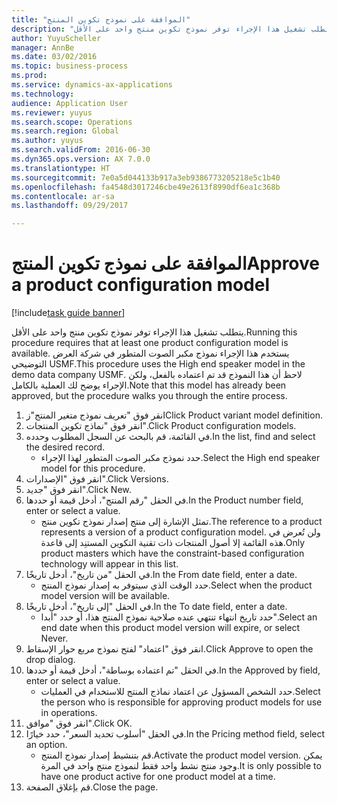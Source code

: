 ```yaml
--- 
title: "الموافقة على نموذج تكوين المنتج"
description: "يتطلب تشغيل هذا الإجراء توفر نموذج تكوين منتج واحد على الأقل."
author: YuyuScheller
manager: AnnBe
ms.date: 03/02/2016
ms.topic: business-process
ms.prod: 
ms.service: dynamics-ax-applications
ms.technology: 
audience: Application User
ms.reviewer: yuyus
ms.search.scope: Operations
ms.search.region: Global
ms.author: yuyus
ms.search.validFrom: 2016-06-30
ms.dyn365.ops.version: AX 7.0.0
ms.translationtype: HT
ms.sourcegitcommit: 7e0a5d044133b917a3eb9386773205218e5c1b40
ms.openlocfilehash: fa4548d3017246cbe49e2613f8990df6ea1c368b
ms.contentlocale: ar-sa
ms.lasthandoff: 09/29/2017

---
```

# <a name="approve-a-product-configuration-model"></a><span data-ttu-id="5b6fe-103">الموافقة على نموذج تكوين المنتج</span><span class="sxs-lookup"><span data-stu-id="5b6fe-103">Approve a product configuration model</span></span>

[!include[task guide banner](../../includes/task-guide-banner.md)]

<span data-ttu-id="5b6fe-104">يتطلب تشغيل هذا الإجراء توفر نموذج تكوين منتج واحد على الأقل.</span><span class="sxs-lookup"><span data-stu-id="5b6fe-104">Running this procedure requires that at least one product configuration model is available.</span></span> <span data-ttu-id="5b6fe-105">يستخدم هذا الإجراء نموذج مكبر الصوت المتطور في شركة العرض التوضيحي USMF.</span><span class="sxs-lookup"><span data-stu-id="5b6fe-105">This procedure uses the High end speaker model in the demo data company USMF.</span></span> <span data-ttu-id="5b6fe-106">لاحظ أن هذا النموذج قد تم اعتماده بالفعل، ولكن الإجراء يوضح لك العملية بالكامل.</span><span class="sxs-lookup"><span data-stu-id="5b6fe-106">Note that this model has already been approved, but the procedure walks you through the entire process.</span></span>

1. <span data-ttu-id="5b6fe-107">انقر فوق "تعريف نموذج متغير المنتج"ز</span><span class="sxs-lookup"><span data-stu-id="5b6fe-107">Click Product variant model definition.</span></span>
2. <span data-ttu-id="5b6fe-108">انقر فوق "نماذج تكوين المنتجات".</span><span class="sxs-lookup"><span data-stu-id="5b6fe-108">Click Product configuration models.</span></span>
3. <span data-ttu-id="5b6fe-109">في القائمة، قم بالبحث عن السجل المطلوب وحدده.</span><span class="sxs-lookup"><span data-stu-id="5b6fe-109">In the list, find and select the desired record.</span></span>
    * <span data-ttu-id="5b6fe-110">حدد نموذج مكبر الصوت المتطور لهذا الإجراء.</span><span class="sxs-lookup"><span data-stu-id="5b6fe-110">Select the High end speaker model for this procedure.</span></span>  
4. <span data-ttu-id="5b6fe-111">انقر فوق "الإصدارات".</span><span class="sxs-lookup"><span data-stu-id="5b6fe-111">Click Versions.</span></span>
5. <span data-ttu-id="5b6fe-112">انقر فوق "جديد".</span><span class="sxs-lookup"><span data-stu-id="5b6fe-112">Click New.</span></span>
6. <span data-ttu-id="5b6fe-113">في الحقل "رقم المنتج"، أدخل قيمة أو حددها.</span><span class="sxs-lookup"><span data-stu-id="5b6fe-113">In the Product number field, enter or select a value.</span></span>
    * <span data-ttu-id="5b6fe-114">تمثل الإشارة إلى منتج إصدار نموذج تكوين منتج.</span><span class="sxs-lookup"><span data-stu-id="5b6fe-114">The reference to a product represents a version of a product configuration model.</span></span> <span data-ttu-id="5b6fe-115">ولن تُعرض في هذه القائمة إلا أصول المنتجات ذات تقنية التكوين المستنِد إلى قاعدة.</span><span class="sxs-lookup"><span data-stu-id="5b6fe-115">Only product masters which have the constraint-based configuration technology will appear in this list.</span></span>  
7. <span data-ttu-id="5b6fe-116">في الحقل "من تاريخ"، أدخل تاريخًا.</span><span class="sxs-lookup"><span data-stu-id="5b6fe-116">In the From date field, enter a date.</span></span>
    * <span data-ttu-id="5b6fe-117">حدد الوقت الذي سيتوفر به إصدار نموذج المنتج.</span><span class="sxs-lookup"><span data-stu-id="5b6fe-117">Select when the product model version will be available.</span></span>  
8. <span data-ttu-id="5b6fe-118">في الحقل "إلى تاريخ"، أدخل تاريخًا.</span><span class="sxs-lookup"><span data-stu-id="5b6fe-118">In the To date field, enter a date.</span></span>
    * <span data-ttu-id="5b6fe-119">حدد تاريخ انتهاء تنتهي عنده صلاحية نموذج المنتج هذا، أو حدد "أبدا".</span><span class="sxs-lookup"><span data-stu-id="5b6fe-119">Select an end date when this product model version will expire, or select Never.</span></span>  
9. <span data-ttu-id="5b6fe-120">انقر فوق "اعتماد" لفتح نموذج مربع حوار الإسقاط.‬</span><span class="sxs-lookup"><span data-stu-id="5b6fe-120">Click Approve to open the drop dialog.</span></span>
10. <span data-ttu-id="5b6fe-121">في الحقل "تم اعتماده بوساطة"، أدخل قيمة أو حددها.</span><span class="sxs-lookup"><span data-stu-id="5b6fe-121">In the Approved by field, enter or select a value.</span></span>
    * <span data-ttu-id="5b6fe-122">حدد الشخص المسؤول عن اعتماد نماذج المنتج للاستخدام في العمليات.</span><span class="sxs-lookup"><span data-stu-id="5b6fe-122">Select the person who is responsible for approving product models for use in operations.</span></span>  
11. <span data-ttu-id="5b6fe-123">انقر فوق "موافق".</span><span class="sxs-lookup"><span data-stu-id="5b6fe-123">Click OK.</span></span>
12. <span data-ttu-id="5b6fe-124">في الحقل "أسلوب تحديد السعر‬"، حدد خيارًا.</span><span class="sxs-lookup"><span data-stu-id="5b6fe-124">In the Pricing method field, select an option.</span></span>
    * <span data-ttu-id="5b6fe-125">قم بتنشيط إصدار نموذج المنتج.</span><span class="sxs-lookup"><span data-stu-id="5b6fe-125">Activate the product model version.</span></span> <span data-ttu-id="5b6fe-126">يمكن وجود منتج نشط واحد فقط لنموذج منتج واحد في المرة.</span><span class="sxs-lookup"><span data-stu-id="5b6fe-126">It is only possible to have one product active for one product model at a time.</span></span>  
13. <span data-ttu-id="5b6fe-127">قم بإغلاق الصفحة.</span><span class="sxs-lookup"><span data-stu-id="5b6fe-127">Close the page.</span></span>


